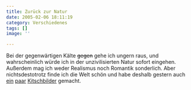 ```yaml
---
title: Zurück zur Natur
date: 2005-02-06 18:11:19
category: Verschiedenes
tags: []
image: ''

---
```


Bei der gegenwärtigen Kälte ~~gegen~~ gehe ich ungern raus, und wahrscheinlich würde ich in der unzivilisierten Natur sofort eingehen. Außerdem mag ich weder Realismus noch Romantik sonderlich. Aber nichtsdestotrotz finde ich die Welt schön und habe deshalb gestern auch [ein](http://www.misantropolis.de/images/egglburg/egglburg1.jpg) [paar](http://www.misantropolis.de/images/egglburg/egglburg2.jpg) [Kitschbilder](http://www.misantropolis.de/images/egglburg/egglburg3.jpg) gemacht.
